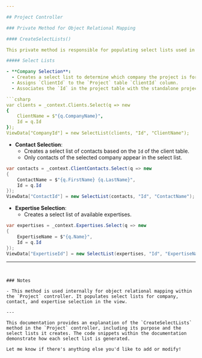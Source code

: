 ```yaml
---

## Project Controller

### Private Method for Object Relational Mapping

#### CreateSelectLists()

This private method is responsible for populating select lists used in the view for object relational mapping. It assigns the company and assisting contact to a new project.

##### Select Lists

- **Company Selection**:
  - Creates a select list to determine which company the project is for.
  - Assigns `ClientId` to the `Project` table `ClientId` column.
  - Associates the `Id` in the project table with the standalone project for routing to details pages.

```csharp
var clients = _context.Clients.Select(q => new
{
    ClientName = $"{q.CompanyName}",
    Id = q.Id
});
ViewData["CompanyId"] = new SelectList(clients, "Id", "ClientName");
```

- **Contact Selection**:
  - Creates a select list of contacts based on the `Id` of the client table.
  - Only contacts of the selected company appear in the select list.

```csharp
var contacts = _context.ClientContacts.Select(q => new
{
    ContactName = $"{q.FirstName} {q.LastName}",
    Id = q.Id
});
ViewData["ContactId"] = new SelectList(contacts, "Id", "ContactName");
```

- **Expertise Selection**:
  - Creates a select list of available expertises.

```csharp
var expertises = _context.Expertises.Select(q => new
{
    ExpertiseName = $"{q.Name}",
    Id = q.Id
});
ViewData["ExpertiseId"] = new SelectList(expertises, "Id", "ExpertiseName");
```

---
```


### Notes

- This method is used internally for object relational mapping within the `Project` controller. It populates select lists for company, contact, and expertise selection in the view.

---

This documentation provides an explanation of the `CreateSelectLists` method in the `Project` controller, including its purpose and the select lists it creates. The code snippets within the documentation demonstrate how each select list is generated.

Let me know if there's anything else you'd like to add or modify!
